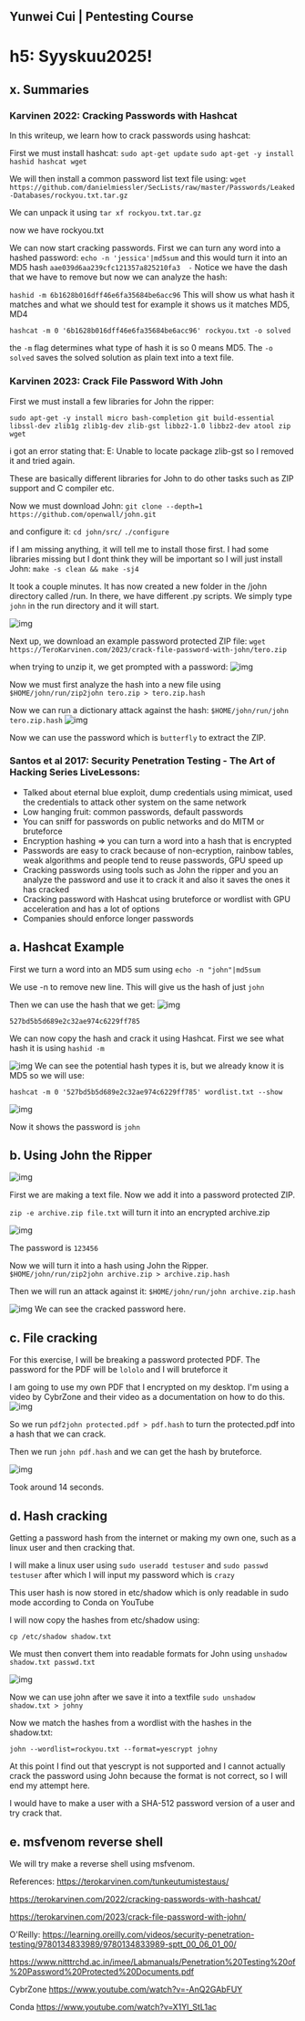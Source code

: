 ## Yunwei Cui | Pentesting Course

# h5: Syyskuu2025!

## x. Summaries

### Karvinen 2022: Cracking Passwords with Hashcat

In this writeup, we learn how to crack passwords using hashcat:

First we must install hashcat:
`sudo apt-get update` 
`sudo apt-get -y install hashid hashcat wget`

We will then install a common password list text file using:
`wget https://github.com/danielmiessler/SecLists/raw/master/Passwords/Leaked-Databases/rockyou.txt.tar.gz`

We can unpack it using `tar xf rockyou.txt.tar.gz`

now we have rockyou.txt

We can now start cracking passwords. First we can turn any word into a hashed password: `echo -n 'jessica'|md5sum` and this would turn it into an MD5 hash `aae039d6aa239cfc121357a825210fa3  -`
Notice we have the dash that we have to remove but now we can analyze the hash:

`hashid -m 6b1628b016dff46e6fa35684be6acc96`
This will show us what hash it matches and what we should test for example it shows us it matches MD5, MD4

`hashcat -m 0 '6b1628b016dff46e6fa35684be6acc96' rockyou.txt -o solved`

the `-m` flag determines what type of hash it is so 0 means MD5. The `-o solved` saves the solved solution as plain text into a text file.


### Karvinen 2023: Crack File Password With John

First we must install a few libraries for John the ripper:

`sudo apt-get -y install micro bash-completion git build-essential libssl-dev zlib1g zlib1g-dev zlib-gst libbz2-1.0 libbz2-dev atool zip wget`

i got an error stating that: E: Unable to locate package zlib-gst so I removed it and tried again.

These are basically different libraries for John to do other tasks such as ZIP support and C compiler etc.

Now we must download John: 
`git clone --depth=1 https://github.com/openwall/john.git`

and configure it:
`cd john/src/`
`./configure`

if I am missing anything, it will tell me to install those first. I had some libraries missing but I dont think they will be important so I will just install John: 
`make -s clean && make -sj4`

It took a couple minutes. It has now created a new folder in the /john directory called /run. In there, we have different .py scripts. We simply type `john` in the run directory and it will start.

<img src=h5.1.png alt="img"/>

Next up, we download an example password protected ZIP file: `wget https://TeroKarvinen.com/2023/crack-file-password-with-john/tero.zip`

when trying to unzip it, we get prompted with a password:
<img src=h5.2.png alt="img"/>

Now we must first analyze the hash into a new file using `$HOME/john/run/zip2john tero.zip > tero.zip.hash`

Now we can run a dictionary attack against the hash: `$HOME/john/run/john tero.zip.hash`
<img src=h5.3.png alt="img"/>

Now we can use the password which is `butterfly` to extract the ZIP.


### Santos et al 2017: Security Penetration Testing - The Art of Hacking Series LiveLessons:

- Talked about eternal blue exploit, dump credentials using mimicat, used the credentials to attack other system on the same network
- Low hanging fruit: common passwords, default passwords
- You can sniff for passwords on public networks and do MITM or bruteforce
- Encryption hashing => you can turn a word into a hash that is encrypted
- Passwords are easy to crack because of non-ecryption, rainbow tables, weak algorithms and people tend to reuse passwords, GPU speed up
- Cracking passwords using tools such as John the ripper and you an analyze the password and use it to crack it and also it saves the ones it has cracked
- Cracking password with Hashcat using bruteforce or wordlist with GPU acceleration and has a lot of options
- Companies should enforce longer passwords


## a. Hashcat Example

First we turn a word into an MD5 sum using `echo -n "john"|md5sum`

We use -n to remove new line. This will give us the hash of just `john`

Then we can use the hash that we get: <img src=h5.4.png alt="img"/>

`527bd5b5d689e2c32ae974c6229ff785`

We can now copy the hash and crack it using Hashcat. First we see what hash it is using `hashid -m`

<img src=h5.5.png alt="img"/>
We can see the potential hash types it is, but we already know it is MD5 so we will use:

`hashcat -m 0 '527bd5b5d689e2c32ae974c6229ff785' wordlist.txt --show`

<img src=h5.6.png alt="img"/>

Now it shows the password is `john`


## b. Using John the Ripper
<img src=h5.7.png alt="img"/>

First we are making a text file. Now we add it into a password protected ZIP.

`zip -e archive.zip file.txt` will turn it into an encrypted archive.zip

<img src=h5.8.png alt="img"/>

The password is `123456`

Now we will turn it into a hash using John the Ripper. `$HOME/john/run/zip2john archive.zip > archive.zip.hash`

Then we will run an attack against it: `$HOME/john/run/john archive.zip.hash`

<img src=h5.9.png alt="img"/>
We can see the cracked password here.


## c. File cracking
For this exercise, I will be breaking a password protected PDF. The password for the PDF will be `lololo` and I will bruteforce it

I am going to use my own PDF that I encrypted on my desktop. I'm using a video by CybrZone and their video as a documentation on how to do this. 
<img src=h5.10.png alt="img"/>

So we run `pdf2john protected.pdf > pdf.hash` to turn the protected.pdf into a hash that we can crack.

Then we run `john pdf.hash` and we can get the hash by bruteforce.

<img src=h5.11.png alt="img"/>

Took around 14 seconds.

## d. Hash cracking

Getting a password hash from the internet or making my own one, such as a linux user and then cracking that.

I will make a linux user using `sudo useradd testuser` and `sudo passwd testuser` after which I will input my password which is `crazy`

This user hash is now stored in etc/shadow which is only readable in sudo mode according to Conda on YouTube

I will now copy the hashes from etc/shadow using: 

`cp /etc/shadow shadow.txt`


We must then convert them into readable formats for John using `unshadow shadow.txt passwd.txt`

<img src=h5.12.png alt="img"/>

Now we can use john after we save it into a textfile `sudo unshadow shadow.txt > johny`

Now we match the hashes from a wordlist with the hashes in the shadow.txt:

`john --wordlist=rockyou.txt --format=yescrypt johny`

At this point I find out that yescrypt is not supported and I cannot actually crack the password using John because the format is not correct, so I will end my attempt here.

I would have to make a user with a SHA-512 password version of a user and try crack that.

## e. msfvenom reverse shell

We will try make a reverse shell using msfvenom.



References:
https://terokarvinen.com/tunkeutumistestaus/

https://terokarvinen.com/2022/cracking-passwords-with-hashcat/

https://terokarvinen.com/2023/crack-file-password-with-john/

O'Reilly: https://learning.oreilly.com/videos/security-penetration-testing/9780134833989/9780134833989-sptt_00_06_01_00/

https://www.nitttrchd.ac.in/imee/Labmanuals/Penetration%20Testing%20of%20Password%20Protected%20Documents.pdf

CybrZone
https://www.youtube.com/watch?v=-AnQ2GAbFUY

Conda
https://www.youtube.com/watch?v=X1Yl_StL1ac